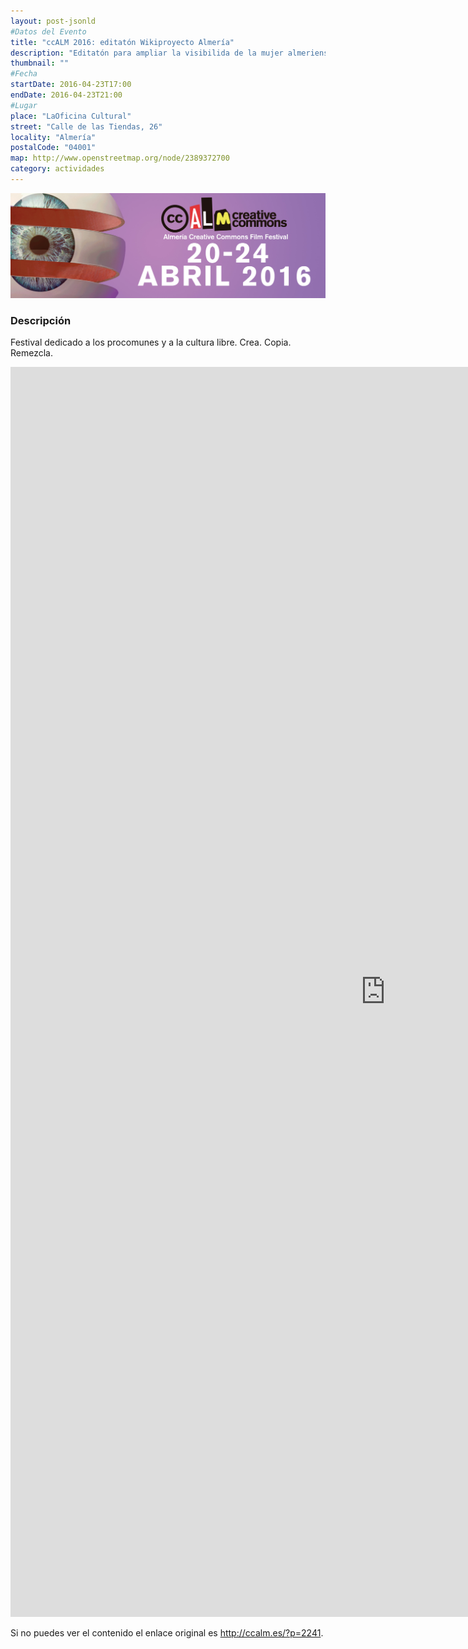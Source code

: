 ```yaml
---
layout: post-jsonld
#Datos del Evento
title: "ccALM 2016: editatón Wikiproyecto Almería"
description: "Editatón para ampliar la visibilida de la mujer almeriense en la historia"
thumbnail: ""
#Fecha
startDate: 2016-04-23T17:00
endDate: 2016-04-23T21:00
#Lugar
place: "LaOficina Cultural"
street: "Calle de las Tiendas, 26"
locality: "Almería"
postalCode: "04001"
map: http://www.openstreetmap.org/node/2389372700
category: actividades
---
```



<p align="center">
  <img src="/recursos/2016-04-ccALM/cartel.jpg" width="1024" alt="cartel ccALM 2016" />
</p>


### Descripción



Festival dedicado a los procomunes y a la cultura libre. Crea. Copia. Remezcla.


<iframe src="http://ccalm.es/?p=2241" width="1200" height="2000" frameborder="0" style="border:0" allowfullscreen></iframe>

Si no puedes ver el contenido el enlace original es <a
href="http://ccalm.es/?p=2241">http://ccalm.es/?p=2241</a>.
